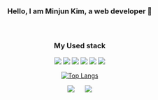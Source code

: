 ### <p align="center">Hello, I am Minjun Kim, a web developer 👋</p> <br>
### <p align="center">My Used stack</p>
<p align="center">
<img src="https://img.shields.io/badge/-HTML-E34F26?style=flat&logo=HTML5&logoColor=white"/> <img src="https://img.shields.io/badge/-CSS-1572B6?style=flat&logo=CSS3&logoColor=white"/>
<img src="https://img.shields.io/badge/-JavaScript-F7DF1E?style=flat&logo=JavaScript&logoColor=white"/> <img src="https://img.shields.io/badge/-React-61DAFB?style=flat&logo=React&logoColor=white"/>
<img src="https://img.shields.io/badge/-node.js-339933?style=flat&logo=nodedotjs&logoColor=white"/> <img src="https://img.shields.io/badge/-Springboot-6DB33F?style=flat&logo=springboot&logoColor=white"/>
</p>

<div align=center>
  
  [![Top Langs](https://github-readme-stats.vercel.app/api/top-langs/?username=MJK-One)](https://github.com/anuraghazra/github-readme-stats)
</div>

<div align=center>
    <img src="http://img.shields.io/badge/-Instagram-black?style=flat&logo=Instagram&link=https://instagram.com/mj_k_0503/" style="height : auto; margin-left : 10px; margin-right : 10px;"/>
  <img src="https://img.shields.io/badge/-hanleejss012@gmail.com-d14836?style=flat-square&logo=Gmail&logoColor=white&link=mailto:hanleejss012@gmail.com" style="height : auto; margin-left : 10px; margin-right : 10px;"/>

</div>
